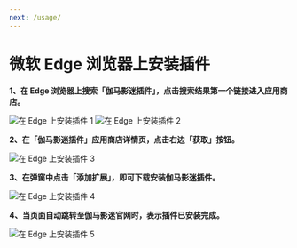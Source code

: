 ```yaml
---
next: /usage/
---
```


# 微软 Edge 浏览器上安装插件

**1、在 Edge 浏览器上搜索「伽马影迷插件」，点击搜索结果第一个链接进入应用商店。**

![在 Edge 上安装插件 1](/assets/install.edge.1.png)
![在 Edge 上安装插件 2](/assets/install.edge.2.png)

**2、在「伽马影迷插件」应用商店详情页，点击右边「获取」按钮。**

![在 Edge 上安装插件 3](/assets/install.edge.3.png)

**3、在弹窗中点击「添加扩展」，即可下载安装伽马影迷插件。**

![在 Edge 上安装插件 4](/assets/install.edge.4.png)

**4、当页面自动跳转至伽马影迷官网时，表示插件已安装完成。**

![在 Edge 上安装插件 5](/assets/install.edge.5.png)
